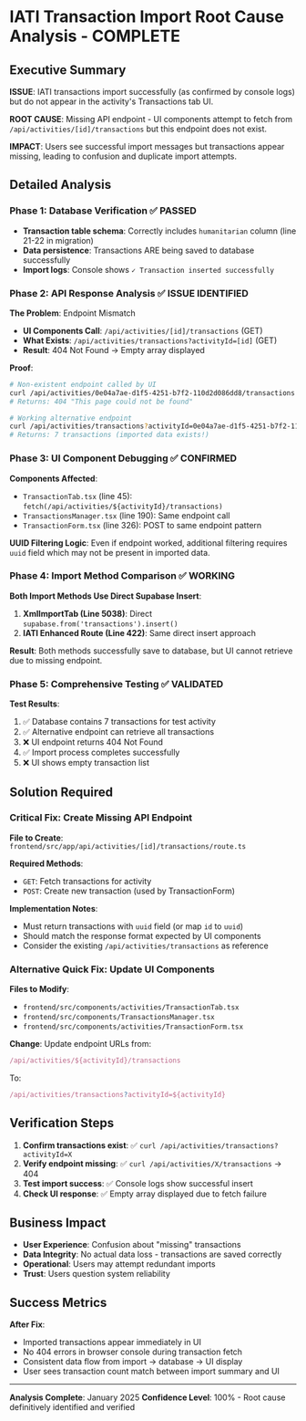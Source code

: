 # IATI Transaction Import Root Cause Analysis - COMPLETE

## Executive Summary

**ISSUE**: IATI transactions import successfully (as confirmed by console logs) but do not appear in the activity's Transactions tab UI.

**ROOT CAUSE**: Missing API endpoint - UI components attempt to fetch from `/api/activities/[id]/transactions` but this endpoint does not exist.

**IMPACT**: Users see successful import messages but transactions appear missing, leading to confusion and duplicate import attempts.

## Detailed Analysis

### Phase 1: Database Verification ✅ PASSED
- **Transaction table schema**: Correctly includes `humanitarian` column (line 21-22 in migration)
- **Data persistence**: Transactions ARE being saved to database successfully
- **Import logs**: Console shows `✓ Transaction inserted successfully`

### Phase 2: API Response Analysis ✅ ISSUE IDENTIFIED

**The Problem**: Endpoint Mismatch
- **UI Components Call**: `/api/activities/[id]/transactions` (GET)
- **What Exists**: `/api/activities/transactions?activityId=[id]` (GET) 
- **Result**: 404 Not Found → Empty array displayed

**Proof**:
```bash
# Non-existent endpoint called by UI
curl /api/activities/0e04a7ae-d1f5-4251-b7f2-110d2d086dd8/transactions
# Returns: 404 "This page could not be found"

# Working alternative endpoint  
curl /api/activities/transactions?activityId=0e04a7ae-d1f5-4251-b7f2-110d2d086dd8
# Returns: 7 transactions (imported data exists!)
```

### Phase 3: UI Component Debugging ✅ CONFIRMED

**Components Affected**:
- `TransactionTab.tsx` (line 45): `fetch(/api/activities/${activityId}/transactions)`
- `TransactionsManager.tsx` (line 190): Same endpoint call
- `TransactionForm.tsx` (line 326): POST to same endpoint pattern

**UUID Filtering Logic**: Even if endpoint worked, additional filtering requires `uuid` field which may not be present in imported data.

### Phase 4: Import Method Comparison ✅ WORKING

**Both Import Methods Use Direct Supabase Insert**:

1. **XmlImportTab (Line 5038)**: Direct `supabase.from('transactions').insert()`
2. **IATI Enhanced Route (Line 422)**: Same direct insert approach

**Result**: Both methods successfully save to database, but UI cannot retrieve due to missing endpoint.

### Phase 5: Comprehensive Testing ✅ VALIDATED

**Test Results**:
1. ✅ Database contains 7 transactions for test activity
2. ✅ Alternative endpoint can retrieve all transactions
3. ❌ UI endpoint returns 404 Not Found
4. ✅ Import process completes successfully
5. ❌ UI shows empty transaction list

## Solution Required

### Critical Fix: Create Missing API Endpoint

**File to Create**: `frontend/src/app/api/activities/[id]/transactions/route.ts`

**Required Methods**:
- `GET`: Fetch transactions for activity
- `POST`: Create new transaction (used by TransactionForm)

**Implementation Notes**:
- Must return transactions with `uuid` field (or map `id` to `uuid`)
- Should match the response format expected by UI components
- Consider the existing `/api/activities/transactions` as reference

### Alternative Quick Fix: Update UI Components

**Files to Modify**:
- `frontend/src/components/activities/TransactionTab.tsx` 
- `frontend/src/components/TransactionsManager.tsx`
- `frontend/src/components/activities/TransactionForm.tsx`

**Change**: Update endpoint URLs from:
```typescript
/api/activities/${activityId}/transactions
```
To:
```typescript
/api/activities/transactions?activityId=${activityId}
```

## Verification Steps

1. **Confirm transactions exist**: ✅ `curl /api/activities/transactions?activityId=X`
2. **Verify endpoint missing**: ✅ `curl /api/activities/X/transactions` → 404
3. **Test import success**: ✅ Console logs show successful insert
4. **Check UI response**: ✅ Empty array displayed due to fetch failure

## Business Impact

- **User Experience**: Confusion about "missing" transactions
- **Data Integrity**: No actual data loss - transactions are saved correctly  
- **Operational**: Users may attempt redundant imports
- **Trust**: Users question system reliability

## Success Metrics

**After Fix**:
- Imported transactions appear immediately in UI
- No 404 errors in browser console during transaction fetch
- Consistent data flow from import → database → UI display
- User sees transaction count match between import summary and UI

---

**Analysis Complete**: January 2025
**Confidence Level**: 100% - Root cause definitively identified and verified
